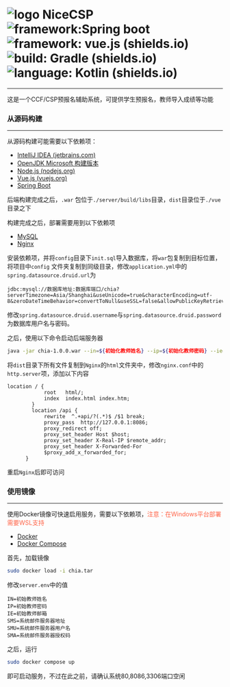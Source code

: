 #  ![logo](https://s1.ax1x.com/2022/12/17/zHLNuQ.png) NiceCSP  ![framework:Spring boot](https://img.shields.io/badge/framework-spring%20boot-brightgreen) ![framework: vue.js (shields.io)](https://img.shields.io/badge/framework-vue.js-brightgreen) ![build: Gradle (shields.io)](https://img.shields.io/badge/build-Gradle-blue) ![language: Kotlin (shields.io)](https://img.shields.io/badge/language-Kotlin-blueviolet)

------

这是一个CCF/CSP预报名辅助系统，可提供学生预报名，教师导入成绩等功能

### 从源码构建

------

从源码构建可能需要以下依赖项：

- [IntelliJ IDEA (jetbrains.com)](https://www.jetbrains.com/zh-cn/idea/)
- [OpenJDK  Microsoft 构建版本](https://learn.microsoft.com/zh-cn/java/openjdk/download)
- [Node.js (nodejs.org)](https://nodejs.org/en/)
- [Vue.js  (vuejs.org)](https://cn.vuejs.org/)
- [Spring Boot](https://spring.io/)

后端构建完成之后，`.war` 包位于`./server/build/libs`目录，`dist`目录位于`./vue`目录之下

构建完成之后，部署需要用到以下依赖项

- [MySQL](https://www.mysql.com/)
- [Nginx](https://nginx.org/en/)

安装依赖项，并将`config`目录下`init.sql`导入数据库，将`war`包复制到目标位置，将项目中`config`
文件夹复制到同级目录，修改`application.yml`中的`spring.datasource.druid.url`为

```
jdbc:mysql://数据库地址:数据库端口/chia?serverTimezone=Asia/Shanghai&useUnicode=true&characterEncoding=utf-8&zeroDateTimeBehavior=convertToNull&useSSL=false&allowPublicKeyRetrieval=true
```

修改`spring.datasource.druid.username`与`spring.datasource.druid.password`为数据库用户名与密码。

之后，使用以下命令启动后端服务器

```bash
java -jar chia-1.0.0.war --in=${初始化教师姓名} --ip=${初始化教师密码} --ie=${初始化教师邮箱} --sms=${系统邮件服务器地址} --smu=${系统邮件服务器用户名} --sma=${系统邮件服务器授权码}  
```

将`dist`目录下所有文件复制到`Nginx`的`html`文件夹中，修改`nginx.conf`中的`http.server`项，添加以下内容

```clike
location / {
            root   html/;
            index  index.html index.htm;
        }
        location /api {
            rewrite  ^.+api/?(.*)$ /$1 break;
            proxy_pass  http://127.0.0.1:8086;
            proxy_redirect off;
            proxy_set_header Host $host;
            proxy_set_header X-Real-IP $remote_addr;
            proxy_set_header X-Forwarded-For 	
            $proxy_add_x_forwarded_for;
      }
```

重启`Nginx`后即可访问

### 使用镜像

------

使用Docker镜像可快速启用服务，需要以下依赖项，<font color="#FF6347">注意：在Windows平台部署需要WSL支持</font>

- [Docker](https://www.docker.com/)
- [Docker Compose](https://github.com/docker/compose)

首先，加载镜像

```bash
sudo docker load -i chia.tar
```

修改`server.env`中的值

```apl
IN=初始教师姓名
IP=初始教师密码
IE=初始教师邮箱
SMS=系统邮件服务器地址 
SMU=系统邮件服务器用户名
SMA=系统邮件服务器授权码  
```

之后，运行

```bash
sudo docker compose up
```

即可启动服务，不过在此之前，请确认系统80,8086,3306端口空闲


